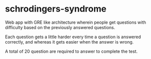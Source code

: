 # schrodingers-syndrome
Web app with GRE like architecture wherein people get questions with difficulty 
based on the previously answered questions.

Each question gets a little harder every time a question is answered correctly, 
and whereas it gets easier when the answer is wrong.

A total of 20 question are required to answer to complete the test.
